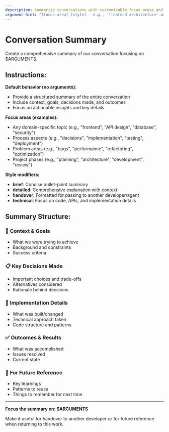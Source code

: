 ```yaml
---
description: Summarize conversations with customizable focus areas and styles
argument-hint: "[focus-area] [style] - e.g., 'frontend architecture' or 'bug-fixes handover'"
---
```


# Conversation Summary

Create a comprehensive summary of our conversation focusing on $ARGUMENTS.

## Instructions:

**Default behavior (no arguments):**
- Provide a structured summary of the entire conversation
- Include context, goals, decisions made, and outcomes
- Focus on actionable insights and key details

**Focus areas (examples):**
- Any domain-specific topic (e.g., "frontend", "API design", "database", "security")
- Process aspects (e.g., "decisions", "implementation", "testing", "deployment")
- Problem areas (e.g., "bugs", "performance", "refactoring", "optimization")
- Project phases (e.g., "planning", "architecture", "development", "review")

**Style modifiers:**
- **brief**: Concise bullet-point summary
- **detailed**: Comprehensive explanation with context
- **handover**: Formatted for passing to another developer/agent
- **technical**: Focus on code, APIs, and implementation details

## Summary Structure:

### 🎯 **Context & Goals**
- What we were trying to achieve
- Background and constraints
- Success criteria

### 📋 **Key Decisions Made** 
- Important choices and trade-offs
- Alternatives considered
- Rationale behind decisions

### 🔧 **Implementation Details**
- What was built/changed
- Technical approach taken
- Code structure and patterns

### ✅ **Outcomes & Results**
- What was accomplished
- Issues resolved
- Current state

### 📝 **For Future Reference**
- Key learnings
- Patterns to reuse
- Things to remember for next time

---

**Focus the summary on: $ARGUMENTS**

Make it useful for handover to another developer or for future reference when returning to this work.